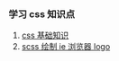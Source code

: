 ### 学习 css 知识点
1. [css 基础知识](https://github.com/warryy/learn-css/tree/master/base-css)
2. [scss 绘制 ie 浏览器 logo](https://github.com/warryy/learn-css/tree/master/ie)
